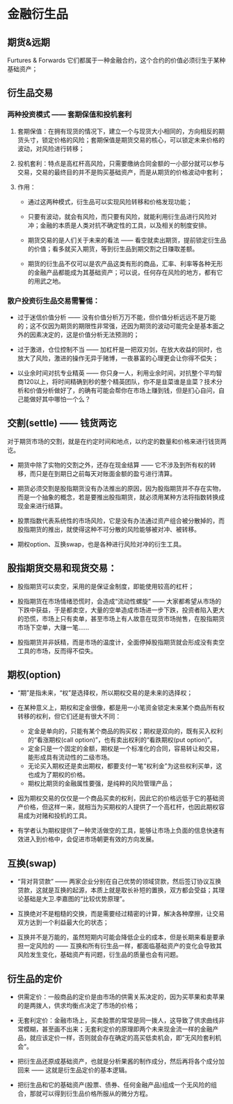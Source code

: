 # 金融衍生品

## 期货&远期
Furtures & Forwards 它们都属于一种金融合约，这个合约的价值必须衍生于某种基础资产；

## 衍生品交易
### 两种投资模式 —— 套期保值和投机套利
1. 套期保值：在拥有现货的情况下，建立一个与现货大小相同的，方向相反的期货头寸，锁定价格的风险；套期保值是期货交易的核心，可以锁定未来价格的波动，对风险进行转移；

2. 投机套利：特点是高杠杆高风险，只需要缴纳合同金额的一小部分就可以参与交易，交易的最终目的并不是购买基础资产，而是从期货的价格波动中套利；

3. 作用：
    * 通过这两种模式，衍生品可以实现风险转移和价格发现功能；

    * 只要有波动，就会有风险，而只要有风险，就能利用衍生品进行风险对冲；金融的本质是人类对抗不确定性的工具，以及相关的制度安排。

    * 期货交易的是人们关于未来的看法 —— 看空就卖出期货，提前锁定衍生品的价值；看多就买入期货，等到衍生品到期交割之日赚取差额。

    * 期货的衍生品不仅可以是农产品这类有形的商品，汇率、利率等各种无形的金融产品都能成为其基础资产；可以说，任何存在风险的地方，都有它的用武之地。

### 散户投资衍生品交易需警惕：
* 过于迷信价值分析 —— 没有价值分析万万不能，但价值分析远远不是万能的；这不仅因为期货的期限性非常强，还因为期货的波动可能完全是基本面之外的因素决定的，这是价值分析无法预测的；

* 过于激进，仓位控制不当 —— 加杠杆是一把双刃剑，在放大收益的同时，也放大了风险，激进的操作无异于赌博，一夜暴富的心理更会让你得不偿失；

* 以业余时间对抗专业精英 —— 你只身一人，利用业余时间，对抗整个平均智商120以上，将时间精确到秒的整个精英团队，你不是韭菜谁是韭菜？技术分析和价值分析做好了，的确有可能会帮你在市场上赚到钱，但是扪心自问，自己能做好其中哪怕一个么？

## 交割(settle) —— 钱货两讫
对于期货市场的交割，就是在约定时间和地点，以约定的数量和价格来进行钱货两讫。

* 期货中除了实物的交割之外，还存在现金结算 —— 它不涉及到所有权的转移，而只是在到期日之前每天对账面金额的盈亏进行清算。

* 期货必须交割是股指期货没有办法推出的原因，因为股指期货并不存在实物，而是一个抽象的概念，若是要推出股指期货，就必须用某种方法将指数转换成现金来进行结算。

* 股票指数代表系统性的市场风险，它是没有办法通过资产组合被分散掉的，而股指期货的推出，就使得这种不可分散的风险能够被对冲、被转移。

* 期权option、互换swap，也是各种进行风险对冲的衍生工具。

## 股指期货交易和现货交易：
* 股指期货可以卖空，采用的是保证金制度，即能使用较高的杠杆；

* 股指期货在市场情绪恐慌时，会造成“流动性螺旋” —— 大家都希望从市场的下跌中获益，于是都卖空，大量的空单造成市场进一步下跌，投资者陷入更大的恐慌，市场上只有卖单，甚至市场上有人故意在现货市场抛售，在股指期货市场下空单，大赚一笔……

* 股指期货并非妖精，而是市场的温度计，全面停掉股指期货就会形成没有卖空工具的市场，反而得不偿失。

## 期权(option)
* “期”是指未来，“权”是选择权，所以期权交易的是未来的选择权；

* 在某种意义上，期权和定金很像，都是用一小笔资金锁定未来某个商品所有权转移的权利，但它们还是有很大不同：
    * 定金是单向的，只能有某个商品的购买权；期权是双向的，既有买入权利的“看涨期权(call option)”，也有卖出权利的“看跌期权(put option)”。
    * 定金只是一个固定的金额，期权是一个标准化的合同，容易转让和交易，能形成具有流动性的二级市场。
    * 无论买入期权还是卖出期权，都要支付一笔“权利金”为这些权利买单，这也成为了期权的价格。
    * 期权比期货的金融属性要强，是纯粹的风险管理产品；

* 因为期权交易的仅仅是一个商品买卖的权利，因此它的价格远低于它的基础资产价格，但这样一来，就相当为买期权的人提供了一个高杠杆，也因此期权容易成为对赌和投机的工具。

* 有学者认为期权提供了一种灵活做空的工具，能够让市场上负面的信息快速有效进入到价格中，会促进市场朝更有效的方向发展。

## 互换(swap)
* “背对背贷款” —— 两家企业分别在自己优势的领域贷款，然后签订协议互换贷款，这就是互换的起源，本质上就是取长补短的置换，双方都会受益；其理论基础是大卫.李嘉图的“比较优势原理”。

* 互换绝对不是粗糙的交换，而是需要经过精密的计算，解决各种摩擦，让交易双方达到一个利益最大化的状态；

* 互换并不是万能的，虽然短期内可能会降低企业的成本，但是长期来看是要承担一定风险的 —— 互换和所有衍生品一样，都面临基础资产的变化会导致其风险发生变化，基础资产有问题，衍生品的质量也会有问题。

## 衍生品的定价
* 供需定价：一般商品的定价是由市场的供需关系决定的，因为买苹果和卖苹果的是两拨人，供求均衡点决定了市场的价格；

* 无套利定价：金融市场上，买卖股票的常常是同一拨人，这导致了供求曲线非常模糊，甚至画不出来；无套利定价的原理即两个未来现金流一样的金融产品，就应该定价一样，否则就会存在确定的高买低卖机会，即”无风险套利机会“。

* 把衍生品还原成基础资产，也就是分析果酱的制作成分，然后再将各个成分加回来 —— 这就是衍生品定价的基本逻辑。

* 把衍生品和它的基础资产(股票、债券、任何金融产品)组成一个无风险的组合，那就可以得到衍生品价格所服从的微分方程。
